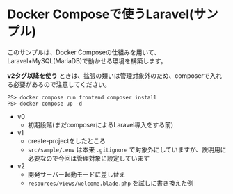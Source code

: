 # Docker Composeで使うLaravel(サンプル)

このサンプルは、Docker Composeの仕組みを用いて、Laravel+MySQL(MariaDB)で動かせる環境を構築します。

**v2タグ以降を使う** ときは、拡張の類いは管理対象外のため、composerで入れる必要があるので注意してください。

```
PS> docker compose run frontend composer install
PS> docker compose up -d
```

* v0
    * 初期段階(まだcomposerによるLaravel導入をする前)
* v1
    * create-projectをしたところ
    * `src/sample/.env` は本来 `.gitignore` で対象外にしていますが、説明用に必要なので今回は管理対象に設定しています
* v2
    * 開発サーバー起動モードに差し替え
    * `resources/views/welcome.blade.php` を試しに書き換えた例



